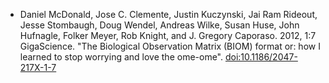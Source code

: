 * Daniel McDonald, Jose C. Clemente, Justin Kuczynski, Jai Ram Rideout, Jesse Stombaugh, Doug Wendel, Andreas Wilke, Susan Huse, John Hufnagle, Folker Meyer, Rob Knight, and J. Gregory Caporaso. 2012, 1:7 GigaScience. "The Biological Observation Matrix (BIOM) format or: how I learned to stop worrying and love the ome-ome". [doi:10.1186/2047-217X-1-7](https://doi.org/10.1186/2047-217X-1-7)